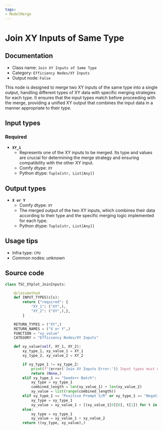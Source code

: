 ```yaml
---
tags:
- ModelMerge
---
```


# Join XY Inputs of Same Type
## Documentation
- Class name: `Join XY Inputs of Same Type`
- Category: `Efficiency Nodes/XY Inputs`
- Output node: `False`

This node is designed to merge two XY inputs of the same type into a single output, handling different types of XY data with specific merging strategies for each type. It ensures that the input types match before proceeding with the merge, providing a unified XY output that combines the input data in a manner appropriate to their type.
## Input types
### Required
- **`XY_i`**
    - Represents one of the XY inputs to be merged. Its type and values are crucial for determining the merge strategy and ensuring compatibility with the other XY input.
    - Comfy dtype: `XY`
    - Python dtype: `Tuple[str, List[Any]]`
## Output types
- **`X or Y`**
    - Comfy dtype: `XY`
    - The merged output of the two XY inputs, which combines their data according to their type and the specific merging logic implemented for each type.
    - Python dtype: `Tuple[str, List[Any]]`
## Usage tips
- Infra type: `CPU`
- Common nodes: unknown


## Source code
```python
class TSC_XYplot_JoinInputs:

    @classmethod
    def INPUT_TYPES(cls):
        return {"required": {
            "XY_1": ("XY",),
            "XY_2": ("XY",),},
        }

    RETURN_TYPES = ("XY",)
    RETURN_NAMES = ("X or Y",)
    FUNCTION = "xy_value"
    CATEGORY = "Efficiency Nodes/XY Inputs"

    def xy_value(self, XY_1, XY_2):
        xy_type_1, xy_value_1 = XY_1
        xy_type_2, xy_value_2 = XY_2

        if xy_type_1 != xy_type_2:
            print(f"{error('Join XY Inputs Error:')} Input types must match")
            return (None,)
        elif xy_type_1 == "Seeds++ Batch":
            xy_type = xy_type_1
            combined_length = len(xy_value_1) + len(xy_value_2)
            xy_value = list(range(combined_length))
        elif xy_type_1 == "Positive Prompt S/R" or xy_type_1 == "Negative Prompt S/R":
            xy_type = xy_type_1
            xy_value = xy_value_1 + [(xy_value_1[0][0], t[1]) for t in xy_value_2[1:]]
        else:
            xy_type = xy_type_1
            xy_value = xy_value_1 + xy_value_2
        return ((xy_type, xy_value),)

```
